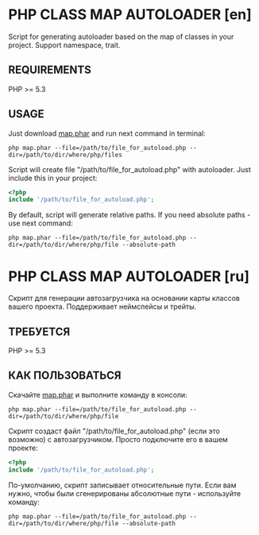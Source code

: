 PHP CLASS MAP AUTOLOADER [en]
=============================
Script for generating autoloader based on the map of classes in your project.
Support namespace, trait.

REQUIREMENTS
------------
PHP >= 5.3


USAGE
-------------
Just download [map.phar](https://github.com/dmkuznetsov/php-autoloader/raw/master/bin/map.phar)
and run next command in terminal:

`php map.phar --file=/path/to/file_for_autoload.php --dir=/path/to/dir/where/php/files`

Script will create file "/path/to/file_for_autoload.php" with autoloader. Just include this in your project:

```php
<?php
include '/path/to/file_for_autoload.php';
```

By default, script will generate relative paths. If you need absolute paths - use next command:

`php map.phar --file=/path/to/file_for_autoload.php --dir=/path/to/dir/where/php/file --absolute-path`



PHP CLASS MAP AUTOLOADER [ru]
=============================
Скрипт для генерации автозагрузчика на основании карты классов вашего проекта.
Поддерживает неймспейсы и трейты.

ТРЕБУЕТСЯ
---------
PHP >= 5.3


КАК ПОЛЬЗОВАТЬСЯ
----------------
Скачайте [map.phar](https://github.com/dmkuznetsov/php-autoloader/raw/master/bin/map.phar)
и выполните команду в консоли:

`php map.phar --file=/path/to/file_for_autoload.php --dir=/path/to/dir/where/php/file`

Скрипт создаст файл "/path/to/file_for_autoload.php" (если это возможно) с автозагрузчиком. Просто подключите его в вашем проекте:

```php
<?php
include '/path/to/file_for_autoload.php';
```

По-умолчанию, скрипт записывает относительные пути. Если вам нужно, чтобы были сгенерированы абсолютные пути - используйте команду:

`php map.phar --file=/path/to/file_for_autoload.php --dir=/path/to/dir/where/php/file --absolute-path`

